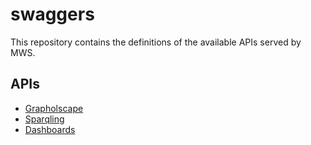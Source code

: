 # swaggers
This repository contains the definitions of the available APIs served by MWS.

## APIs

- [Grapholscape](https://obdasystems.github.io/swaggers/rdf-graph)
- [Sparqling](https://obdasystems.github.io/swaggers/sparqling)
- [Dashboards](https://obdasystems.github.io/swaggers/dashboards)

